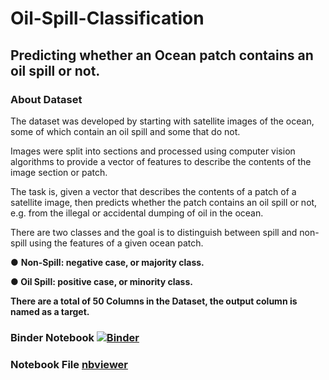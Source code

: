 # Oil-Spill-Classification
## Predicting whether an Ocean patch contains an oil spill or not.

### About Dataset
The dataset was developed by starting with satellite images of the ocean, some of which contain an oil spill and some that do not.

Images were split into sections and processed using computer vision algorithms to provide a vector of features to describe the contents of the image section or patch.

The task is, given a vector that describes the contents of a patch of a satellite image, then predicts whether the patch contains an oil spill or not, e.g. from the illegal or accidental dumping of oil in the ocean.

There are two classes and the goal is to distinguish between spill and non-spill using the features of a given ocean patch.

● <b>Non-Spill:<b> negative case, or majority class.

● <b>Oil Spill:<b> positive case, or minority class.

There are a total of 50 Columns in the Dataset, the output column is named as a target.
### Binder Notebook [![Binder](https://mybinder.org/badge_logo.svg)](https://mybinder.org/v2/gh/Sumit-SC/Oil-Spill-Classification/HEAD)
### Notebook File [nbviewer](https://nbviewer.org/github/Sumit-SC/Oil-Spill-Classification/blob/main/Oil_Spill_Classification.ipynb)
